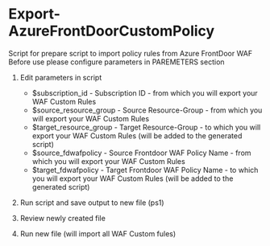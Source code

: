 # Export-AzureFrontDoorCustomPolicy

Script for prepare script to import policy rules from Azure FrontDoor WAF
Before use please configure parameters in PAREMETERS section

1. Edit parameters in script
   - $subscription_id - Subscription ID - from which you will export your WAF Custom Rules
   - $source_resource_group - Source Resource-Group - from which you will export your WAF Custom Rules
   - $target_resource_group - Target Resource-Group - to which you will export your WAF Custom Rules (will be added to the generated script)
   - $source_fdwafpolicy - Source Frontdoor WAF Policy Name - from which you will export your WAF Custom Rules
   - $target_fdwafpolicy - Target Frontdoor WAF Policy Name - to which you will export your WAF Custom Rules (will be added to the generated script)

2. Run script and save output to new file (ps1)

3. Review newly created file

4. Run new file (will import all WAF Custom fules)

